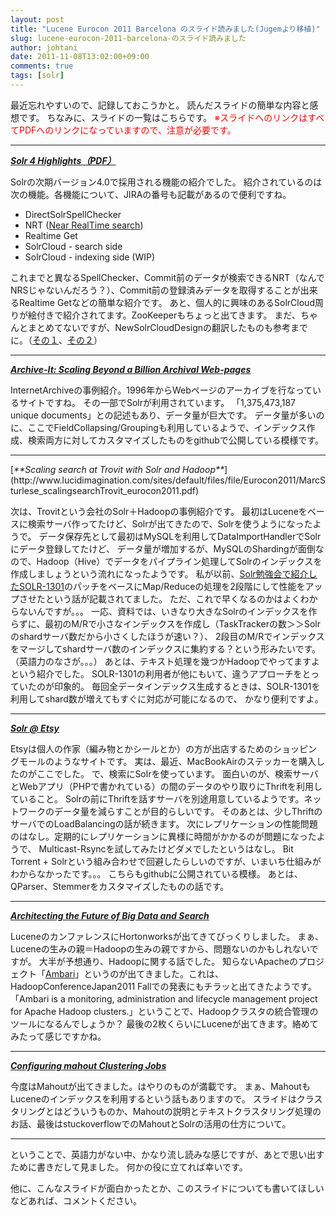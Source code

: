 ```yaml
---
layout: post
title: "Lucene Eurocon 2011 Barcelona のスライド読みました(Jugemより移植)"
slug: lucene-eurocon-2011-barcelona-のスライド読みました
author: johtani
date: 2011-11-08T13:02:00+09:00
comments: true
tags: [solr]
---
```

最近忘れやすいので、記録しておこうかと。
読んだスライドの簡単な内容と感想です。
ちなみに、スライドの一覧はこちらです。
<span style="color:#FF0000">※スライドへのリンクはすべてPDFへのリンクになっていますので、注意が必要です。

<hr>

[<em>**Solr 4 Highlights（PDF）**</em>](http://www.lucidimagination.com/sites/default/files/file/Eurocon2011/miller_solr4highlights2_eurocon2011.pdf)

Solrの次期バージョン4.0で採用される機能の紹介でした。
紹介されているのは次の機能。各機能について、JIRAの番号も記載があるので便利ですね。
* DirectSolrSpellChecker 
* NRT ([Near RealTime search](http://wiki.apache.org/solr/NearRealtimeSearch))
* Realtime Get
* SolrCloud - search side
* SolrCloud - indexing side (WIP)

これまでと異なるSpellChecker、Commit前のデータが検索できるNRT（なんでNRSじゃないんだろう？）、Commit前の登録済みデータを取得することが出来るRealtime Getなどの簡単な紹介です。
あと、個人的に興味のあるSolrCloud周りが絵付きで紹介されてます。ZooKeeperもちょっと出てきます。
まだ、ちゃんとまとめてないですが、NewSolrCloudDesignの翻訳したものも参考までに。（[その１](http://johtani.jugem.jp/?eid=31)、[その２](http://johtani.jugem.jp/?eid=32)）
<hr>

**<em>[Archive-It: Scaling Beyond a Billion Archival Web-pages](http://www.lucidimagination.com/sites/default/files/file/Eurocon2011/Binns_archiveit_eurocon2011.pdf)</em>**

InternetArchiveの事例紹介。1996年からWebページのアーカイブを行なっているサイトですね。
その一部でSolrが利用されています。
「1,375,473,187 unique documents」との記述もあり、データ量が巨大です。
データ量が多いのに、ここでFieldCollapsing/Groupingも利用しているようで、インデックス作成、検索両方に対してカスタマイズしたものをgithubで公開している模様です。
<hr>
[<em>**Scaling search at Trovit with Solr and Hadoop**</em>](http://www.lucidimagination.com/sites/default/files/file/Eurocon2011/MarcSturlese_scalingsearchTrovit_eurocon2011.pdf)

次は、Trovitという会社のSolr＋Hadoopの事例紹介です。
最初はLuceneをベースに検索サーバ作ってたけど、Solrが出てきたので、Solrを使うようになったようで。
データ保存先として最初はMySQLを利用してDataImportHandlerでSolrにデータ登録してたけど、
データ量が増加するが、MySQLのShardingが面倒なので、Hadoop（Hive）でデータをパイプライン処理してSolrのインデックスを作成しましょうという流れになったようです。
私が以前、[Solr勉強会で紹介したSOLR-1301](http://www.slideshare.net/nabeta/ss-8118052)のパッチをベースにMap/Reduceの処理を2段階にして性能をアップさせたという話が記載されてました。
ただ、これで早くなるのかはよくわからないんですが。。。
一応、資料では、いきなり大きなSolrのインデックスを作らずに、最初のM/Rで小さなインデックスを作成し（TaskTrackerの数＞＞Solrのshardサーバ数だから小さくしたほうが速い？）、
2段目のM/Rでインデックスをマージしてshardサーバ数のインデックスに集約する？という形みたいです。
（英語力のなさが。。。）
あとは、テキスト処理を幾つかHadoopでやってますよという紹介でした。
SOLR-1301の利用者が他にもいて、違うアプローチをとっていたのが印象的。
毎回全データインデックス生成するときは、SOLR-1301を利用してshard数が増えてもすぐに対応が可能になるので、
かなり便利ですよ。
<hr>

[<em>**Solr @ Etsy**</em>](http://www.lucidimagination.com/sites/default/files/file/Eurocon2011/Gio_Kincade-Solr_Etsy_eurocon2011.pdf)

Etsyは個人の作家（編み物とかシールとか）の方が出店するためのショッピングモールのようなサイトです。
実は、最近、MacBookAirのステッカーを購入したのがここでした。
で、検索にSolrを使っています。
面白いのが、検索サーバとWebアプリ（PHPで書かれている）の間のデータのやり取りにThriftを利用していること。
Solrの前にThriftを話すサーバを別途用意しているようです。ネットワークのデータ量を減らすことが目的らしいです。
そのあとは、少しThriftのサーバでのLoadBalancingの話が続きます。
次にレプリケーションの性能問題のはなし。定期的にレプリケーションに異様に時間がかかるのが問題になったようで、
Multicast-Rsyncを試してみたけどダメでしたというはなし。
Bit Torrent + Solrという組み合わせで回避したらしいのですが、いまいち仕組みがわからなかったです。。。
こちらもgithubに公開されている模様。
あとは、QParser、Stemmerをカスタマイズしたものの話です。
<hr>

[**<em>Architecting the Future of Big Data and Search</em>**](http://www.lucidimagination.com/sites/default/files/file/Eurocon2011/Baldeschwieler_HortonWorks_LuceneEurocon20111018.pdf)

LuceneのカンファレンスにHortonworksが出てきてびっくりしました。
まぁ、Luceneの生みの親＝Hadoopの生みの親ですから、問題ないのかもしれないですが。
大半が予想通り、Hadoopに関する話でした。
知らないApacheのプロジェクト「[Ambari](http://incubator.apache.org/ambari/)」というのが出てきました。これは、HadoopConferenceJapan2011 Fallでの発表にもチラッと出てきたようです。
「Ambari is a monitoring, administration and lifecycle management project for Apache Hadoop clusters.」ということで、Hadoopクラスタの統合管理のツールになるんでしょうか？
最後の2枚くらいにLuceneが出てきます。絡めてみたって感じですかね。
<hr>

[<em>**Configuring mahout Clustering Jobs**</em>](http://www.lucidimagination.com/sites/default/files/file/Eurocon2011/scholten_Configuring_Mahout_Clustering_Jobs_Eurocon2011.pdf)

今度はMahoutが出てきました。はやりのものが満載です。
まぁ、MahoutもLuceneのインデックスを利用するという話もありますので。
スライドはクラスタリングとはどういうものか、Mahoutの説明とテキストクラスタリング処理のお話、最後はstuckoverflowでのMahoutとSolrの活用の仕方について。
<hr>

ということで、英語力がない中、かなり流し読みな感じですが、あとで思い出すために書きだして見ました。
何かの役に立てれば幸いです。

他に、こんなスライドが面白かったとか、このスライドについても書いてほしいなどあれば、コメントください。





